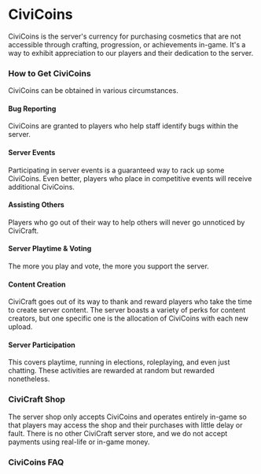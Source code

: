 # CiviCoins
CiviCoins is the server's currency for purchasing cosmetics that are not accessible through crafting, progression, or achievements in-game. It's a way to exhibit appreciation to our players and their dedication to the server.

### How to Get CiviCoins
CiviCoins can be obtained in various circumstances.
#### Bug Reporting
CiviCoins are granted to players who help staff identify bugs within the server.
#### Server Events
Participating in server events is a guaranteed way to rack up some CiviCoins. Even better, players who place in competitive events will receive additional CiviCoins.
#### Assisting Others
Players who go out of their way to help others will never go unnoticed by CiviCraft.
#### Server Playtime & Voting
The more you play and vote, the more you support the server.
#### Content Creation
CiviCraft goes out of its way to thank and reward players who take the time to create server content. The server boasts a variety of perks for content creators, but one specific one is the allocation of CiviCoins with each new upload.
#### Server Participation
This covers playtime, running in elections, roleplaying, and even just chatting. These activities are rewarded at random but rewarded nonetheless.

### CiviCraft Shop
The server shop only accepts CiviCoins and operates entirely in-game so that players may access the shop and their purchases with little delay or fault. There is no other CiviCraft server store, and we do not accept payments using real-life or in-game money.

### CiviCoins FAQ